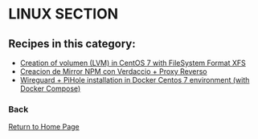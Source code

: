 # LINUX SECTION

## Recipes in this category:

- [Creation of volumen (LVM) in CentOS 7 with FileSystem Format XFS](https://github.com/updatedlinux/updatedlinux.github.io/tree/master/recipes/linux/linuxlvm)
- [Creacion de Mirror NPM con Verdaccio + Proxy Reverso](https://github.com/updatedlinux/updatedlinux.github.io/blob/master/recipes/linux/verdaccio/README.md)
- [Wireguard + PiHole installation in Docker Centos 7 environment (with Docker Compose)](https://github.com/updatedlinux/updatedlinux.github.io/blob/master/recipes/linux/wireguard/README.md)

### Back

[Return to Home Page](https://updatedlinux.github.io/) 

